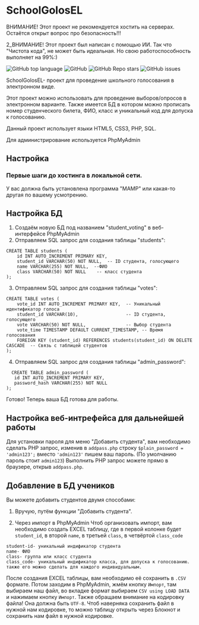 # SchoolGolosEL

ВНИМАНИЕ! Этот проект не рекомендуется хостить на серверах. Остаётся открыт вопрос про безопасность!!!

2_ВНИМАНИЕ! Этот проект был написан с помощью ИИ. Так что "Чистота кода", не может быть идеальная. Но свою работоспособность выполняет на 99%:)
<!--Блок информации о репозитории в бейджах-->
![GitHub top language](https://img.shields.io/github/languages/top/noyokin/SchoolGolosEL)
![GitHub](https://img.shields.io/github/license/noyokin/SchoolGolosEL)
![GitHub Repo stars](https://img.shields.io/github/stars/noyokin/SchoolGolosEL)
![GitHub issues](https://img.shields.io/github/issues/noyokin/SchoolGolosEL)

SchoolGolosEL- проект для проведение школьного голосования в электронном виде. 

Этот проект можно использовать для проведение выборов/опросов в электронном варианте. Также имеется БД в котором можно прописать номер студенческого билета, ФИО, класс и уникальный код для допуска к голосованию.

Данный проект использует языки HTML5, CSS3, PHP, SQL.

Для администрирование используется PhpMyAdmin
##


## Настройка
### Первые шаги до хостинга в локальной сети.
У вас должна быть установлена программа "MAMP" или какая-то другая по вашему усмотрению.

## Настройка БД
1. Создаём новую БД под названием "student_voting" в веб-интерфейсе PhpMyAdmin
2. Отправляем SQL запрос для создания таблицы "students":
```
CREATE TABLE students (
    id INT AUTO_INCREMENT PRIMARY KEY,
    student_id VARCHAR(50) NOT NULL,  -- ID студента, голосующего
    name VARCHAR(255) NOT NULL,  --ФИО
    class VARCHAR(50) NOT NULL    -- класс студента
);
```
3. Отправляем SQL запрос для создания таблицы "votes":
```
CREATE TABLE votes (
    vote_id INT AUTO_INCREMENT PRIMARY KEY,  -- Уникальный идентификатор голоса
    student_id VARCHAR(10),                  -- ID студента, голосующего
    vote VARCHAR(50) NOT NULL,               -- Выбор студента
    vote_time TIMESTAMP DEFAULT CURRENT_TIMESTAMP, -- Время голосования
    FOREIGN KEY (student_id) REFERENCES students(student_id) ON DELETE CASCADE  -- Связь с таблицей студентов
);
```

4. Отправляем SQL запрос для создания таблицы "admin_password":
 ```
   CREATE TABLE admin_password (
    id INT AUTO_INCREMENT PRIMARY KEY,
    password_hash VARCHAR(255) NOT NULL
);
```

Готово! Теперь ваша БД готова для работы.



## Настройка веб-интрефейса для дальнейшей работы
Для установки пароля для меню "Добавить студента", вам необходимо сделать PHP запрос, изменив в ```addpass.php``` строку ```$plain_password = 'admin123';```  вместо ```'admin123'``` пишем ваш пароль. (По умолчанию пароль стоит ```admin123```)
Выполнить PHP запрос можете прямо в браузере, открыв ```addpass.php```.

## Добавление в БД учеников
 Вы можете добавить студентов двумя способами:

1. Вручую, путём функции "Добавить студента".

2. Через импорт в PhpMyAdmin
Чтоб организовать импорт, вам необходимо создать EXCEL таблицу, где в первой колонке будет ```student_id```, в второй ```name```, в третьей ```class```, в четвёртой ```сlass_code```
```
student-id- уникальный индификатор студента
name- ФИО
class- группа или класс студента
class_code- уникальный индификатор класса, для допуска к голосованию. также его можно сделать для каждого индивидуальным.
```
После создания EXCEL таблицы, вам необходимо её сохранить в ```.CSV``` формате. Потом заходим в PhpMyAdmin, жмём кнопку ```Импорт```, там выбираем наш файл, во вкладке формат выбираем ```CSV using LOAD DATA``` и нажимаем кнопку ```Импорт```. Также обращаем внимание на кодировку файла! Она должна быть ```UTF-8```. Чтоб наверняка сохранить файл в нужной нам кодировке, то можно таблицу открыть через Блокнот и сохранить нам файл в нужной кодировке.
